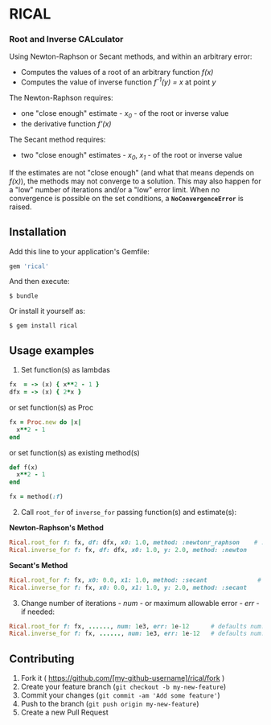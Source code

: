 # **RICAL**
### **R**oot and **I**nverse **CAL**culator

Using Newton-Raphson or Secant methods, and within an arbitrary error:

* Computes the values of a root of an arbitrary function _f(x)_
* Computes the value of inverse function _f<sup>-1</sup>(y) = x_ at point _y_

The Newton-Raphson requires:

* one "close enough" estimate - _x<sub>0</sub>_ - of the root or inverse value
* the derivative function _f'(x)_

The Secant method requires:

* two "close enough" estimates - _x<sub>0</sub>_, _x<sub>1</sub>_ - of the root or inverse value

If the estimates are not "close enough" (and what that means depends on _f(x)_), the methods may not converge to a solution.
This may also happen for a "low" number of iterations and/or a "low" error limit.
When no convergence is possible on the set conditions, a **`NoConvergenceError`** is raised.


## Installation

Add this line to your application's Gemfile:

```ruby
gem 'rical'
```

And then execute:

    $ bundle

Or install it yourself as:

    $ gem install rical


## Usage examples

1. Set function(s) as lambdas

```ruby
fx  = -> (x) { x**2 - 1 }
dfx = -> (x) { 2*x }
```

or set function(s) as Proc

```ruby
fx = Proc.new do |x|
  x**2 - 1
end
```

or set function(s) as existing method(s)

```ruby
def f(x)
  x**2 - 1
end

fx = method(:f)
```

2. Call `root_for` of `inverse_for` passing function(s) and estimate(s):

**Newton-Raphson's Method**

```ruby
Rical.root_for f: fx, df: dfx, x0: 1.0, method: :newtonr_raphson    # :newton_raphson aliased to :n, :newton
Rical.inverse_for f: fx, df: dfx, x0: 1.0, y: 2.0, method: :newton
```

**Secant's Method**

```ruby
Rical.root_for f: fx, x0: 0.0, x1: 1.0, method: :secant              # :secant aliased to :sec, :s
Rical.inverse_for f: fx, x0: 0.0, x1: 1.0, y: 2.0, method: :secant
```

3. Change number of iterations - _num_ - or maximum allowable error - _err_ - if needed:

```ruby
Rical.root_for f: fx, ......, num: 1e3, err: 1e-12      # defaults num: 100, err: 1e-6
Rical.inverse_for f: fx, ......, num: 1e3, err: 1e-12   # defaults num: 100, err: 1e-6
```


## Contributing

1. Fork it ( https://github.com/[my-github-username]/rical/fork )
2. Create your feature branch (`git checkout -b my-new-feature`)
3. Commit your changes (`git commit -am 'Add some feature'`)
4. Push to the branch (`git push origin my-new-feature`)
5. Create a new Pull Request
